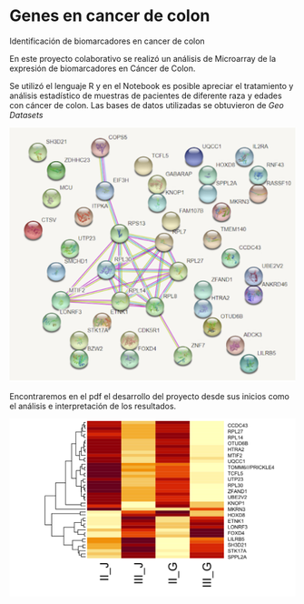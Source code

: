 # Genes en cancer de colon
Identificación de biomarcadores en cancer de colon 

En este proyecto colaborativo se realizó un análisis de Microarray de la expresión de biomarcadores en Cáncer de Colon.
 
Se utilizó el lenguaje R y en el Notebook es posible apreciar el tratamiento y análisis estadístico de muestras de pacientes de diferente raza y edades con cáncer de colon. Las bases de datos utilizadas se obtuvieron de *Geo Datasets*

![](images/interacciongenes.png)

Encontraremos en el pdf el desarrollo del proyecto desde sus inicios como el análisis e interpretación de los resultados. 

![](images/mapadecalor.png)
